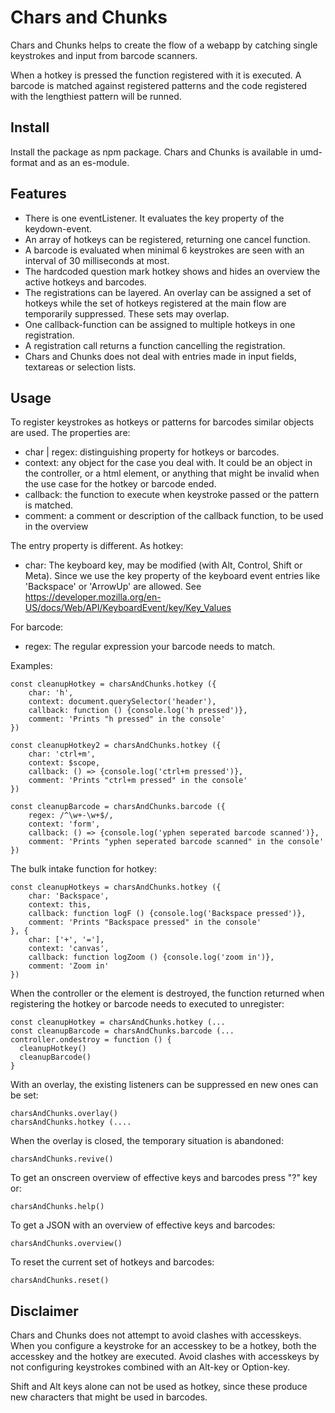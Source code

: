 # Chars and Chunks

Chars and Chunks helps to create the flow of a webapp by
catching single keystrokes and input from barcode scanners.

When a hotkey is pressed the function registered with it is executed.
A barcode is matched against registered patterns and the code
registered with the lengthiest pattern will be runned.

## Install

Install the package as npm package. Chars and Chunks is available in
umd-format and as an es-module.

## Features

* There is one eventListener. It evaluates the key property of the keydown-event.
* An array of hotkeys can be registered, returning one cancel function.
* A barcode is evaluated when minimal 6 keystrokes are seen with an interval of
30 milliseconds at most.
* The hardcoded question mark hotkey shows and hides an overview the active
hotkeys and barcodes.
* The registrations can be layered. An overlay can be assigned a set of hotkeys
while the set of hotkeys registered at the main flow are temporarily suppressed.
These sets may overlap.
* One callback-function can be assigned to multiple hotkeys in one registration.
* A registration call returns a function cancelling the registration.
* Chars and Chunks does not deal with entries made in input fields,
textareas or selection lists.

## Usage

To register keystrokes as hotkeys or patterns for barcodes similar objects are
used. The properties are:

* char | regex: distinguishing property for hotkeys or barcodes.
* context: any object for the case you deal with. It could be an
    object in the controller, or a html element, or anything that might be
    invalid when the use case for the hotkey or barcode ended.
* callback: the function to execute when keystroke passed or the
pattern is matched.
* comment: a comment or description of the callback function,
    to be used in the overview

The entry property is different. As hotkey:

* char: The keyboard key, may be modified (with  Alt, Control, Shift or Meta).
    Since we use the key property of the keyboard event entries like
    'Backspace' or 'ArrowUp' are allowed.
    See https://developer.mozilla.org/en-US/docs/Web/API/KeyboardEvent/key/Key_Values

For barcode:

* regex: The regular expression your barcode needs to match.

Examples:

    const cleanupHotkey = charsAndChunks.hotkey ({
        char: 'h',
        context: document.querySelector('header'),
        callback: function () {console.log('h pressed')},
        comment: 'Prints "h pressed" in the console'
    })

    const cleanupHotkey2 = charsAndChunks.hotkey ({
        char: 'ctrl+m',
        context: $scope,
        callback: () => {console.log('ctrl+m pressed')},
        comment: 'Prints "ctrl+m pressed" in the console'
    })

    const cleanupBarcode = charsAndChunks.barcode ({
        regex: /^\w+-\w+$/,
        context: 'form',
        callback: () => {console.log('yphen seperated barcode scanned')},
        comment: 'Prints "yphen seperated barcode scanned" in the console'
    })

The bulk intake function for hotkey:

    const cleanupHotkeys = charsAndChunks.hotkey ({
        char: 'Backspace',
        context: this,
        callback: function logF () {console.log('Backspace pressed')},
        comment: 'Prints "Backspace pressed" in the console'
    }, {
        char: ['+', '='],
        context: 'canvas',
        callback: function logZoom () {console.log('zoom in')},
        comment: 'Zoom in'
    })

When the controller or the element is destroyed, the function returned when registering
the hotkey or barcode needs to executed to unregister:

    const cleanupHotkey = charsAndChunks.hotkey (...
    const cleanupBarcode = charsAndChunks.barcode (...
    controller.ondestroy = function () {
      cleanupHotkey()
      cleanupBarcode()
    }

With an overlay, the existing listeners can be suppressed en new ones can be set:

    charsAndChunks.overlay()
    charsAndChunks.hotkey (....

When the overlay is closed, the temporary situation is abandoned:

    charsAndChunks.revive()

To get an onscreen overview of effective keys and barcodes press "?" key or:

    charsAndChunks.help()

To get a JSON with an overview of effective keys and barcodes:

    charsAndChunks.overview()

To reset the current set of hotkeys and barcodes:

    charsAndChunks.reset()

## Disclaimer

Chars and Chunks does not attempt to avoid clashes with accesskeys. When you
configure a keystroke for an accesskey to be a hotkey, both the accesskey and
the hotkey are executed. Avoid clashes with accesskeys by not configuring
keystrokes combined with an Alt-key or Option-key.

Shift and Alt keys alone can not be used as hotkey,
since these produce new characters that might be used in barcodes.
